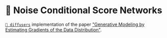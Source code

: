 # 🤗 Noise Conditional Score Networks

[`🤗 diffusers`](https://github.com/huggingface/diffusers) implementation of the paper ["Generative Modeling by Estimating Gradients of the Data Distribution"](https://arxiv.org/abs/1907.05600).
